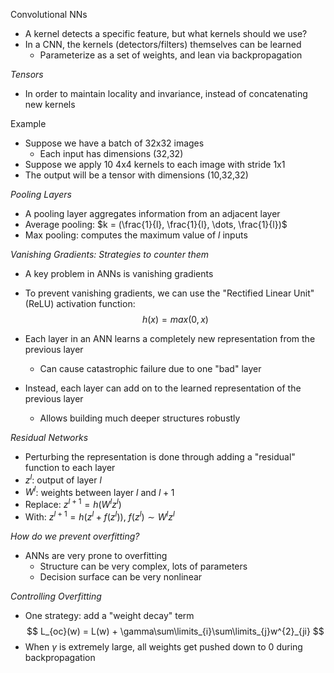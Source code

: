 
Convolutional NNs
- A kernel detects a specific feature, but what kernels should we use?
- In a CNN, the kernels (detectors/filters) themselves can be learned
	- Parameterize as a set of weights, and lean via backpropagation

*Tensors*
- In order to maintain locality and invariance, instead of concatenating new kernels 

Example
- Suppose we have a batch of 32x32 images
	- Each input has dimensions (32,32)
- Suppose we apply 10 4x4 kernels to each image with stride 1x1
- The output will be a tensor with dimensions (10,32,32)

*Pooling Layers*
- A pooling layer aggregates information from an adjacent layer
- Average pooling: $k = (\frac{1}{l}, \frac{1}{l}, \dots, \frac{1}{l})$
- Max pooling: computes the maximum value of $l$ inputs

*Vanishing Gradients: Strategies to counter them*
- A key problem in ANNs is vanishing gradients
- To prevent vanishing gradients, we can use the "Rectified Linear Unit" (ReLU) activation function:
$$
h(x) = max(0,x)
$$

- Each layer in an ANN learns a completely new representation from the previous layer
	- Can cause catastrophic failure due to one "bad" layer
- Instead, each layer can add on to the learned representation of the previous layer
	- Allows building much deeper structures robustly

*Residual Networks*
- Perturbing the representation is done through adding a "residual" function to each layer
- $z^{l}$: output of layer $l$
- $W^{l}$: weights between layer $l$ and $l+1$
- Replace: $z^{l+1} = h(W^{l}z^{l})$
- With: $z^{l+1} = h(z^{l} + f(z^{l}))$,  $f(z^{l}) \sim W^{l}z^{l}$

*How do we prevent overfitting?*
- ANNs are very prone to overfitting
	- Structure can be very complex, lots of parameters
	- Decision surface can be very nonlinear

*Controlling Overfitting*
- One strategy: add a "weight decay" term
$$
L_{oc}(w) = L(w) + \gamma\sum\limits_{i}\sum\limits_{j}w^{2}_{ji}
$$
- When $\gamma$ is extremely large, all weights get pushed down to $0$ during backpropagation